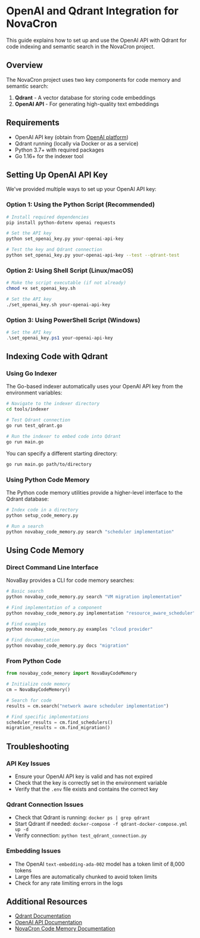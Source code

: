 # OpenAI and Qdrant Integration for NovaCron

This guide explains how to set up and use the OpenAI API with Qdrant for code indexing and semantic search in the NovaCron project.

## Overview

The NovaCron project uses two key components for code memory and semantic search:

1. **Qdrant** - A vector database for storing code embeddings
2. **OpenAI API** - For generating high-quality text embeddings

## Requirements

- OpenAI API key (obtain from [OpenAI platform](https://platform.openai.com/))
- Qdrant running (locally via Docker or as a service)
- Python 3.7+ with required packages
- Go 1.16+ for the indexer tool

## Setting Up OpenAI API Key

We've provided multiple ways to set up your OpenAI API key:

### Option 1: Using the Python Script (Recommended)

```bash
# Install required dependencies
pip install python-dotenv openai requests

# Set the API key
python set_openai_key.py your-openai-api-key

# Test the key and Qdrant connection
python set_openai_key.py your-openai-api-key --test --qdrant-test
```

### Option 2: Using Shell Script (Linux/macOS)

```bash
# Make the script executable (if not already)
chmod +x set_openai_key.sh

# Set the API key
./set_openai_key.sh your-openai-api-key
```

### Option 3: Using PowerShell Script (Windows)

```powershell
# Set the API key
.\set_openai_key.ps1 your-openai-api-key
```

## Indexing Code with Qdrant

### Using Go Indexer

The Go-based indexer automatically uses your OpenAI API key from the environment variables:

```bash
# Navigate to the indexer directory
cd tools/indexer

# Test Qdrant connection
go run test_qdrant.go

# Run the indexer to embed code into Qdrant
go run main.go
```

You can specify a different starting directory:

```bash
go run main.go path/to/directory
```

### Using Python Code Memory

The Python code memory utilities provide a higher-level interface to the Qdrant database:

```bash
# Index code in a directory
python setup_code_memory.py

# Run a search
python novabay_code_memory.py search "scheduler implementation"
```

## Using Code Memory

### Direct Command Line Interface

NovaBay provides a CLI for code memory searches:

```bash
# Basic search
python novabay_code_memory.py search "VM migration implementation"

# Find implementation of a component
python novabay_code_memory.py implementation "resource_aware_scheduler"

# Find examples
python novabay_code_memory.py examples "cloud provider"

# Find documentation
python novabay_code_memory.py docs "migration"
```

### From Python Code

```python
from novabay_code_memory import NovaBayCodeMemory

# Initialize code memory
cm = NovaBayCodeMemory()

# Search for code
results = cm.search("network aware scheduler implementation")

# Find specific implementations
scheduler_results = cm.find_schedulers()
migration_results = cm.find_migration()
```

## Troubleshooting

### API Key Issues

- Ensure your OpenAI API key is valid and has not expired
- Check that the key is correctly set in the environment variable
- Verify that the `.env` file exists and contains the correct key

### Qdrant Connection Issues

- Check that Qdrant is running: `docker ps | grep qdrant`
- Start Qdrant if needed: `docker-compose -f qdrant-docker-compose.yml up -d`
- Verify connection: `python test_qdrant_connection.py`

### Embedding Issues

- The OpenAI `text-embedding-ada-002` model has a token limit of 8,000 tokens
- Large files are automatically chunked to avoid token limits
- Check for any rate limiting errors in the logs

## Additional Resources

- [Qdrant Documentation](https://qdrant.tech/documentation/)
- [OpenAI API Documentation](https://platform.openai.com/docs/introduction)
- [NovaCron Code Memory Documentation](CODE_MEMORY.md)

